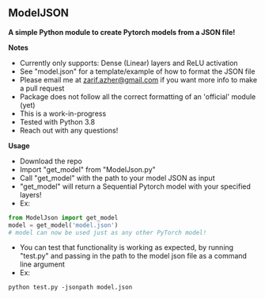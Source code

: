 ## ModelJSON
**A simple Python module to create Pytorch models from a JSON file!**

**Notes**
 - Currently only supports: Dense (Linear) layers and ReLU activation
 - See "model.json" for a template/example of how to format the JSON file
 - Please email me at zarif.azher@gmail.com if you want more info to make a pull request
 - Package does not follow all the correct formatting of an 'official' module (yet)
 - This is a work-in-progress
 - Tested with Python 3.8
 - Reach out with any questions!

 **Usage**

 - Download the repo
 - Import "get_model" from "ModelJson.py"
 - Call "get_model" with the path to your model JSON as input
 - "get_model" will return a Sequential Pytorch model with your specified layers!
 - Ex:
 ```python
 from ModelJson import get_model
 model = get_model('model.json')
 # model can now be used just as any other PyTorch model!
 ```
 - You can test that functionality is working as expected, by running "test.py" and passing in the path to the model json file as a command line argument
 - Ex:
 ```shell
 python test.py -jsonpath model.json
 ```
